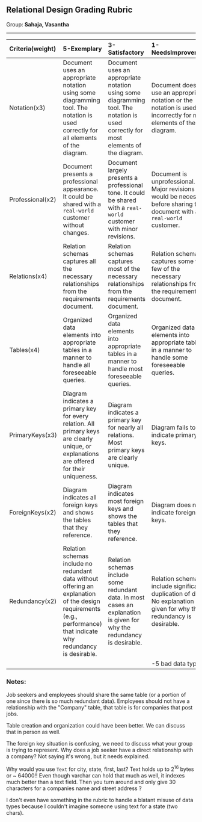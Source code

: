 ## Relational Design Grading Rubric

Group: **Sahaja, Vasantha**

----

| Criteria(weight)   | 5-Exemplary                                                                                                                                                          | 3-Satisfactory                                                                                                                      | 1-NeedsImprovement                                                                                                       | Score(Weighted)   |
|:-------------------|:---------------------------------------------------------------------------------------------------------------------------------------------------------------------|:------------------------------------------------------------------------------------------------------------------------------------|:-------------------------------------------------------------------------------------------------------------------------|:------------------|
| Notation(x3)       | Document uses an appropriate notation using some diagramming tool. The notation is used correctly for all elements of the diagram.                                   | Document uses an appropriate notation using some diagramming tool. The notation is used correctly for most elements of the diagram. | Document does not use an appropriate notation or the notation is used incorrectly for most elements of the diagram.      | 5 (15)            |
| Professional(x2)   | Document presents a professional appearance. It could be shared with a `real-world` customer without changes.                                                        | Document largely presents a professional tone. It could be shared with a `real-world` customer with minor revisions.                | Document is unprofessional. Major revisions would be necessary before sharing the document with a `real-world` customer. | 5 (10)            |
| Relations(x4)      | Relation schemas captures all the necessary relationships from the requirements document.                                                                            | Relation schemas captures most of the necessary relationships from the requirements document.                                       | Relation schemas captures some to few of the necessary relationships from the requirements document.                     | 3 (12)            |
| Tables(x4)         | Organized data elements into appropriate tables in a manner to handle all foreseeable queries.                                                                       | Organized data elements into appropriate tables in a manner to handle most foreseeable queries.                                     | Organized data elements into appropriate tables in a manner to handle some foreseeable queries.                          | 3 (12)            |
| PrimaryKeys(x3)    | Diagram indicates a primary key for every relation. All primary keys are clearly unique, or explanations are offered for their uniqueness.                           | Diagram indicates a primary key for nearly all relations. Most primary keys are clearly unique.                                     | Diagram fails to indicate primary keys.                                                                                  | 5 (15)            |
| ForeignKeys(x2)    | Diagram indicates all foreign keys and shows the tables that they reference.                                                                                         | Diagram indicates most foreign keys and shows the tables that they reference.                                                       | Diagram does not indicate foreign keys.                                                                                  | 3 (6)             |
| Redundancy(x2)     | Relation schemas include no redundant data without offering an explanation of the design requirements (e.g., performance) that indicate why redundancy is desirable. | Relation schemas include some redundant data. In most cases an explanation is given for why the redundancy is desirable.            | Relation schemas include significant duplication of data. No explanation is given for why the redundancy is desirable.   | 3 (6)             |  
|                    |                                                                                                                                                                      |                                                                                                                                   |  -5 bad data types                                                                                                                        | ***29 (79)***     |

### Notes:

Job seekers and employees should share the same table (or a portion of one since there is so much redundant data). Employees should not have a relationship with the "Company" table, that table is for companies that post jobs.

Table creation and organization could have been better. We can discuss that in person as well. 

The foreign key situation is confusing, we need to discuss what your group is trying to represent. Why does a job seeker have a direct relationship with a company? Not saying it's wrong, but it needs explained.

Why would you use `Text` for city, state, first, last? Text holds up to 2<sup>16</sup> bytes or ~ 64000!! Even though varchar can hold that much as well, it indexes much better than a text field. Then you turn around and only give 30 characters for a companies name and street address ? 


I don't even have something in the rubric to handle a blatant misuse of data types because I couldn't imagine someone using text for a state (two chars).



